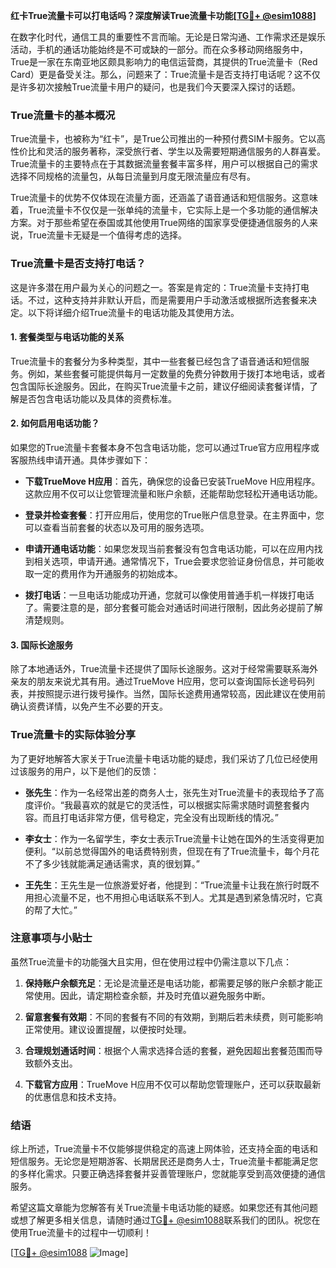 **红卡True流量卡可以打电话吗？深度解读True流量卡功能[[TG💪+ @esim1088](https://t.me/s/esim1088)]**

在数字化时代，通信工具的重要性不言而喻。无论是日常沟通、工作需求还是娱乐活动，手机的通话功能始终是不可或缺的一部分。而在众多移动网络服务中，True是一家在东南亚地区颇具影响力的电信运营商，其提供的True流量卡（Red Card）更是备受关注。那么，问题来了：True流量卡是否支持打电话呢？这不仅是许多初次接触True流量卡用户的疑问，也是我们今天要深入探讨的话题。

### True流量卡的基本概况

True流量卡，也被称为“红卡”，是True公司推出的一种预付费SIM卡服务。它以高性价比和灵活的服务著称，深受旅行者、学生以及需要短期通信服务的人群喜爱。True流量卡的主要特点在于其数据流量套餐丰富多样，用户可以根据自己的需求选择不同规格的流量包，从每日流量到月度无限流量应有尽有。

True流量卡的优势不仅体现在流量方面，还涵盖了语音通话和短信服务。这意味着，True流量卡不仅仅是一张单纯的流量卡，它实际上是一个多功能的通信解决方案。对于那些希望在泰国或其他使用True网络的国家享受便捷通信服务的人来说，True流量卡无疑是一个值得考虑的选择。

### True流量卡是否支持打电话？

这是许多潜在用户最为关心的问题之一。答案是肯定的：True流量卡支持打电话。不过，这种支持并非默认开启，而是需要用户手动激活或根据所选套餐来决定。以下将详细介绍True流量卡的电话功能及其使用方法。

#### 1. 套餐类型与电话功能的关系

True流量卡的套餐分为多种类型，其中一些套餐已经包含了语音通话和短信服务。例如，某些套餐可能提供每月一定数量的免费分钟数用于拨打本地电话，或者包含国际长途服务。因此，在购买True流量卡之前，建议仔细阅读套餐详情，了解是否包含电话功能以及具体的资费标准。

#### 2. 如何启用电话功能？

如果您的True流量卡套餐本身不包含电话功能，您可以通过True官方应用程序或客服热线申请开通。具体步骤如下：

- **下载TrueMove H应用**：首先，确保您的设备已安装TrueMove H应用程序。这款应用不仅可以让您管理流量和账户余额，还能帮助您轻松开通电话功能。
  
- **登录并检查套餐**：打开应用后，使用您的True账户信息登录。在主界面中，您可以查看当前套餐的状态以及可用的服务选项。

- **申请开通电话功能**：如果您发现当前套餐没有包含电话功能，可以在应用内找到相关选项，申请开通。通常情况下，True会要求您验证身份信息，并可能收取一定的费用作为开通服务的初始成本。

- **拨打电话**：一旦电话功能成功开通，您就可以像使用普通手机一样拨打电话了。需要注意的是，部分套餐可能会对通话时间进行限制，因此务必提前了解清楚规则。

#### 3. 国际长途服务

除了本地通话外，True流量卡还提供了国际长途服务。这对于经常需要联系海外亲友的朋友来说尤其有用。通过TrueMove H应用，您可以查询国际长途号码列表，并按照提示进行拨号操作。当然，国际长途费用通常较高，因此建议在使用前确认资费详情，以免产生不必要的开支。

### True流量卡的实际体验分享

为了更好地解答大家关于True流量卡电话功能的疑虑，我们采访了几位已经使用过该服务的用户，以下是他们的反馈：

- **张先生**：作为一名经常出差的商务人士，张先生对True流量卡的表现给予了高度评价。“我最喜欢的就是它的灵活性，可以根据实际需求随时调整套餐内容。而且打电话非常方便，信号稳定，完全没有出现断线的情况。”

- **李女士**：作为一名留学生，李女士表示True流量卡让她在国外的生活变得更加便利。“以前总觉得国外的电话费特别贵，但现在有了True流量卡，每个月花不了多少钱就能满足通话需求，真的很划算。”

- **王先生**：王先生是一位旅游爱好者，他提到：“True流量卡让我在旅行时既不用担心流量不足，也不用担心电话联系不到人。尤其是遇到紧急情况时，它真的帮了大忙。”

### 注意事项与小贴士

虽然True流量卡的功能强大且实用，但在使用过程中仍需注意以下几点：

1. **保持账户余额充足**：无论是流量还是电话功能，都需要足够的账户余额才能正常使用。因此，请定期检查余额，并及时充值以避免服务中断。

2. **留意套餐有效期**：不同的套餐有不同的有效期，到期后若未续费，则可能影响正常使用。建议设置提醒，以便按时处理。

3. **合理规划通话时间**：根据个人需求选择合适的套餐，避免因超出套餐范围而导致额外支出。

4. **下载官方应用**：TrueMove H应用不仅可以帮助您管理账户，还可以获取最新的优惠信息和技术支持。

### 结语

综上所述，True流量卡不仅能够提供稳定的高速上网体验，还支持全面的电话和短信服务。无论您是短期游客、长期居民还是商务人士，True流量卡都能满足您的多样化需求。只要正确选择套餐并妥善管理账户，您就能享受到高效便捷的通信服务。

希望这篇文章能为您解答有关True流量卡电话功能的疑惑。如果您还有其他问题或想了解更多相关信息，请随时通过[TG💪+ @esim1088](https://t.me/s/esim1088)联系我们的团队。祝您在使用True流量卡的过程中一切顺利！

[[TG💪+ @esim1088](https://t.me/s/esim1088) ![Image](https://i.postimg.cc/4NQfJmqS/Snipaste-2025-05-13-00-14-12.png)]